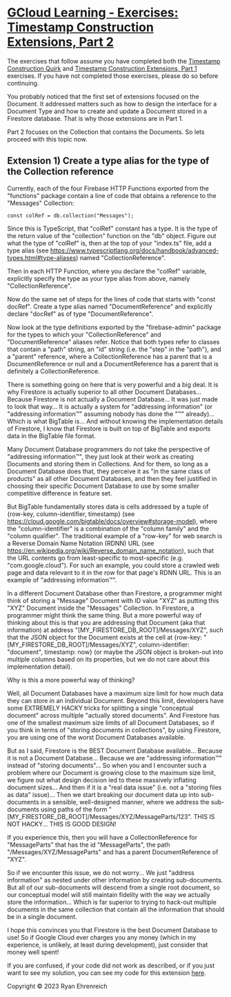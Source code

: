 # [GCloud Learning - Exercises: Timestamp Construction Extensions, Part 2](https://github.com/rehrenreich/gcloud-learning/tree/main/exercises/timestamp_construction_extensions_02)

The exercises that follow assume you have completed both the [Timestamp Construction Quirk](https://github.com/rehrenreich/gcloud-learning/tree/main/quirks/timestamp_construction) and [Timestamp Construction Extensions, Part 1](https://github.com/rehrenreich/gcloud-learning/tree/main/exercises/timestamp_construction_extensions) exercises. If you have not completed those exercises, please do so before continuing.

You probably noticed that the first set of extensions focused on the Document. It addressed matters such as how to design the interface for a Document Type and how to create and update a Document stored in a Firestore database. That is why those extensions are in Part 1.

Part 2 focuses on the Collection that contains the Documents. So lets proceed with this topic now.

## Extension 1) Create a type alias for the type of the Collection reference

Currently, each of the four Firebase HTTP Functions exported from the "functions" package contain a line of code that obtains a reference to the "Messages" Collection:

```
const colRef = db.collection("Messages");
```

Since this is TypeScript, that "colRef" constant has a type. It is the type of the return value of the "collection" function on the "db" object. Figure out what the type of "colRef" is, then at the top of your "index.ts" file, add a type alias (see https://www.typescriptlang.org/docs/handbook/advanced-types.html#type-aliases) named "CollectionReference".

Then in each HTTP Function, where you declare the "colRef" variable, explicitly specify the type as your type alias from above, namely "CollectionReference".

Now do the same set of steps for the lines of code that starts with "const docRef". Create a type alias named "DocumentReference" and explicitly declare "docRef" as of type "DocumentReference".

Now look at the type definitions exported by the "firebase-admin" package for the types to which your "CollectionReference" and "DocumentReference" aliases refer. Notice that both types refer to classes that contain a "path" string, an "id" string (i.e. the "step" in the "path"), and a "parent" reference, where a CollectionReference has a parent that is a DocumentReference or null and a DocumentReference has a parent that is definitely a CollectionReference.

There is something going on here that is very powerful and a big deal. It is why Firestore is actually superior to all other Document Databases... Because Firestore is not actually a Document Database... It was just made to look that way... It is actually a system for "addressing information" (or "addressing information™" assuming nobody has done the "™" already)... Which is what BigTable is... And without knowing the implementation details of Firestore, I know that Firestore is built on top of BigTable and exports data in the BigTable file format.

Many Document Database programmers do not take the perspective of "addressing information™", they just look at their work as creating Documents and storing them in Collections. And for them, so long as a Document Database does that, they perceive it as "in the same class of products" as all other Document Databases, and then they feel justified in choosing their specific Document Database to use by some smaller competitive difference in feature set.

But BigTable fundamentally stores data is cells addressed by a tuple of {row-key, column-identifier, timestamp} (see https://cloud.google.com/bigtable/docs/overview#storage-model), where the "column-identifier" is a combination of the "column family" and the "column qualifier". The traditional example of a "row-key" for web search is a Reverse Domain Name Notation (RDNN) URL (see https://en.wikipedia.org/wiki/Reverse_domain_name_notation), such that the URL contents go from least-specific to most-specific (e.g. "com.google.cloud"). For such an example, you could store a crawled web page and data relevant to it in the row for that page's RDNN URL. This is an example of "addressing information™".

In a different Document Database other than Firestore, a programmer might think of storing a "Message" Document with ID value "XYZ" as putting this "XYZ" Document inside the "Messages" Collection. In Firestore, a programmer might think the same thing. But a more powerful way of thinking about this is that you are addressing that Document (aka that information) at address "[MY_FIRESTORE_DB_ROOT]/Messages/XYZ", such that the JSON object for the Document exists at the cell at {row-key: "[MY_FIRESTORE_DB_ROOT]/Messages/XYZ", column-identifier: "document", timestamp: now} (or maybe the JSON object is broken-out into multiple columns based on its properties, but we do not care about this implementation detail).

Why is this a more powerful way of thinking?

Well, all Document Databases have a maximum size limit for how much data they can store in an individual Document. Beyond this limit, developers have some EXTREMELY HACKY tricks for splitting a single "conceptual document" across multiple "actually stored documents". And Firestore has one of the smallest maximum size limits of all Document Databases, so if you think in terms of "storing documents in collections", by using Firestore, you are using one of the worst Document Databases available.

But as I said, Firestore is the BEST Document Database available... Because it is not a Document Database... Because we are "addressing information™" instead of "storing documents"... So when you and I encounter such a problem where our Document is growing close to the maximum size limit, we figure out what design decision led to these massively inflating document sizes... And then if it is a "real data issue" (i.e. not a "storing files as data" issue)... Then we start breaking our document data up into sub-documents in a sensible, well-designed manner, where we address the sub-documents using paths of the form "[MY_FIRESTORE_DB_ROOT]/Messages/XYZ/MessageParts/123". THIS IS NOT HACKY... THIS IS GOOD DESIGN!

If you experience this, then you will have a CollectionReference for "MessageParts" that has the id "MessageParts", the path "/Messages/XYZ/MessageParts" and has a parent DocumentReference of "XYZ".

So if we encounter this issue, we do not worry... We just "address information" as nested under other information by creating sub-documents. But all of our sub-documents will descend from a single root document, so our conceptual model will still maintain fidelity with the way we actually store the information... Which is far superior to trying to hack-out multiple documents in the same collection that contain all the information that should be in a single document.

I hope this convinces you that Firestore is the best Document Database to use! So if Google Cloud ever charges you any money (which in my experience, is unlikely, at least during development), just consider that money well spent!

If you are confused, if your code did not work as described, or if you just want to see my solution, you can see my code for this extension [here](https://github.com/rehrenreich/gcloud-learning/tree/main/exercises/timestamp_construction_extensions_02/extension_01).

Copyright © 2023 Ryan Ehrenreich